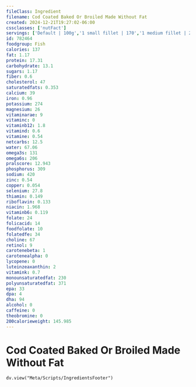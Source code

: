 ```yaml
---
fileClass: Ingredient
filename: Cod Coated Baked Or Broiled Made Without Fat
created: 2024-12-21T19:27:02-06:00
cssclasses: ['nutFact']
servings: ['Default | 100g','1 small fillet | 170','1 medium fillet | 227','1 large fillet | 340','1 steak | 227','1 small cod (yield after cooking, bone removed) | 292','1 medium cod (yield after cooking, bone removed) | 585','1 large cod (yield after cooking, bone removed) | 878','1 cup, cooked, flaked | 136','1 oz, boneless, raw (yield after cooking) | 27']
id: 782464
foodgroup: Fish
calories: 137
fat: 1.17
protein: 17.31
carbohydrate: 13.1
sugars: 1.17
fiber: 0.6
cholesterol: 47
saturatedfats: 0.353
calcium: 39
iron: 0.96
potassium: 274
magnesium: 26
vitaminarae: 9
vitaminc: 0
vitaminb12: 1.8
vitamind: 0.6
vitamine: 0.54
netcarbs: 12.5
water: 67.06
omega3s: 131
omega6s: 206
pralscore: 12.943
phosphorus: 309
sodium: 420
zinc: 0.54
copper: 0.054
selenium: 27.8
thiamin: 0.149
riboflavin: 0.133
niacin: 1.968
vitaminb6: 0.119
folate: 24
folicacid: 14
foodfolate: 10
folatedfe: 34
choline: 67
retinol: 9
carotenebeta: 1
carotenealpha: 0
lycopene: 0
luteinzeaxanthin: 2
vitamink: 0.7
monounsaturatedfat: 230
polyunsaturatedfat: 371
epa: 33
dpa: 4
dha: 94
alcohol: 0
caffeine: 0
theobromine: 0
200calorieweight: 145.985
---
```


# Cod Coated Baked Or Broiled Made Without Fat

```dataviewjs
dv.view("Meta/Scripts/IngredientsFooter")
```